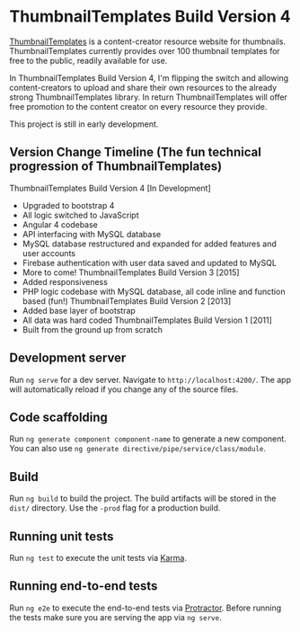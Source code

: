 # ThumbnailTemplates Build Version 4

[ThumbnailTemplates](http://thumbnailtemplates.com) is a content-creator resource website for thumbnails. ThumbnailTemplates currently provides over 100 thumbnail templates for free to the public, readily available for use.

In ThumbnailTemplates Build Version 4, I'm flipping the switch and allowing content-creators to upload and share their own resources to the already strong ThumbnailTemplates library. In return ThumbnailTemplates will offer free promotion to the content creator on every resource they provide.

This project is still in early development.

## Version Change Timeline (The fun technical progression of ThumbnailTemplates)
ThumbnailTemplates Build Version 4 [In Development]
- Upgraded to bootstrap 4
- All logic switched to JavaScript
- Angular 4 codebase
- API interfacing with MySQL database
- MySQL database restructured and expanded for added features and user accounts
- Firebase authentication with user data saved and updated to MySQL
- More to come!
ThumbnailTemplates Build Version 3 [2015]
- Added responsiveness
- PHP logic codebase with MySQL database, all code inline and function based (fun!)
ThumbnailTemplates Build Version 2 [2013]
- Added base layer of bootstrap
- All data was hard coded
ThumbnailTemplates Build Version 1 [2011]
- Built from the ground up from scratch

## Development server

Run `ng serve` for a dev server. Navigate to `http://localhost:4200/`. The app will automatically reload if you change any of the source files.

## Code scaffolding

Run `ng generate component component-name` to generate a new component. You can also use `ng generate directive/pipe/service/class/module`.

## Build

Run `ng build` to build the project. The build artifacts will be stored in the `dist/` directory. Use the `-prod` flag for a production build.

## Running unit tests

Run `ng test` to execute the unit tests via [Karma](https://karma-runner.github.io).

## Running end-to-end tests

Run `ng e2e` to execute the end-to-end tests via [Protractor](http://www.protractortest.org/).
Before running the tests make sure you are serving the app via `ng serve`.

